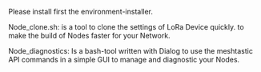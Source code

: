 Please install first the environment-installer.

Node_clone.sh:
is a tool to clone the settings of LoRa Device quickly. to make the build of Nodes faster for your Network.

Node_diagnostics:
Is a bash-tool written with Dialog to use the meshtastic API commands in a simple GUI to manage and diagnostic your Nodes.
